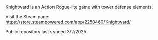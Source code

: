 Knightward is an Action Rogue-lite game with tower defense elements.

Visit the Steam page: https://store.steampowered.com/app/2250460/Knightward/

Public repository last synced 3/2/2025
